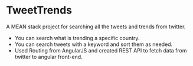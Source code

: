 # TweetTrends
A MEAN stack project for searching all the tweets and trends from twitter.
- You can search what is trending a specific country.
- You can search tweets with a keyword and sort them as needed.
- Used Routing from AngularJS and created REST API to fetch data from twitter to angular front-end.
